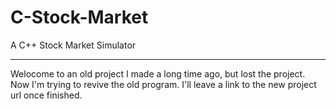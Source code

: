# C-Stock-Market
A C++ Stock Market Simulator


_____________________________
Welocome to an old project I
made a long time ago, but lost
the project. Now I'm trying to revive
the old program. I'll leave a link
to the new project url once finished.
